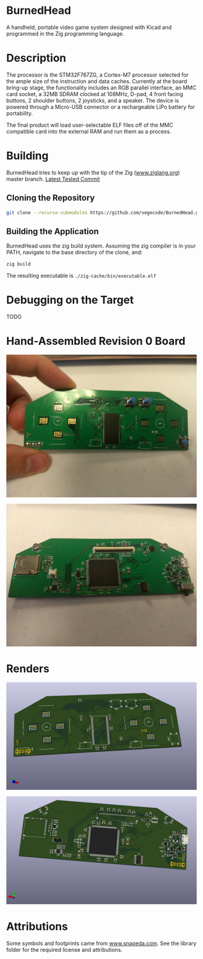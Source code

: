 # BurnedHead

A handheld, portable video game system designed with Kicad and programmed in the
Zig programming language.

# Description

 The processor is the STM32F767ZG, a Cortex-M7
processor selected for the ample size of the instruction and data caches.
Currently at the board bring-up stage, the functionality includes an RGB
parallel interface, an MMC card socket, a 32MB SDRAM clocked at 108MHz, D-pad, 4
front facing buttons, 2 shoulder buttons, 2 joysticks, and a speaker. The device
is powered through a Micro-USB connector or a rechargeable LiPo battery for
portability.

The final product will load user-selectable ELF files off of the MMC compatible card into the external RAM and run them as a process.

# Building

BurnedHead tries to keep up with the tip of the Zig (www.ziglang.org) master branch.
[Latest Tested Commit](https://github.com/ziglang/zig/commit/083c0f1cebc763e4e43529b50f6df9839c32c1c7)

## Cloning the Repository

```bash
git clone --recurse-submodules https://github.com/vegecode/BurnedHead.git
```

## Building the Application

BurnedHead uses the zig build system. Assuming the zig compiler is in your PATH,
navigate to the base directory of the clone, and:

```bash
zig build

```

The resulting executable is `./zig-cache/bin/executable.elf`

# Debugging on the Target

TODO

# Hand-Assembled Revision 0 Board

![assembled front](renders/BurnedHead-R0-Assembled-Front.jpg)

![assembled back](renders/BurnedHead-R0-Assembled-Back.jpg)

# Renders

![render](renders/BurnedHead-Front.jpg)

![render](renders/BurnedHead-Back.jpg)

# Attributions

Some symbols and footprints  came from www.snapeda.com. See the library folder for the required
license and attributions.
